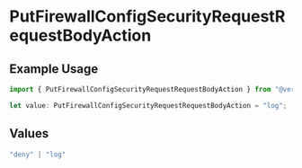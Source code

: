 # PutFirewallConfigSecurityRequestRequestBodyAction

## Example Usage

```typescript
import { PutFirewallConfigSecurityRequestRequestBodyAction } from "@vercel/sdk/models/operations/putfirewallconfig.js";

let value: PutFirewallConfigSecurityRequestRequestBodyAction = "log";
```

## Values

```typescript
"deny" | "log"
```